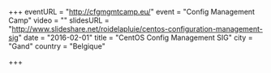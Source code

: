 +++
eventURL = "http://cfgmgmtcamp.eu/"
event = "Config Management Camp"
video = ""
slidesURL = "http://www.slideshare.net/roidelapluie/centos-configuration-management-sig"
date = "2016-02-01"
title = "CentOS Config Management SIG"
city = "Gand"
country = "Belgique"

+++

